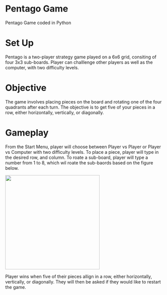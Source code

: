 # Pentago Game
Pentago Game coded in Python
# Set Up
Pentago is a two-player strategy game played on a 6x6 grid, consiting of four 3x3 sub-boards. Player can challlenge other players as well as the computer, with two difficulty levels. 
# Objective
The game involves placing pieces on the board and rotating one of the four quadrants after each turn. The objective is to get five of your pieces in a row, either horizontally, vertically, or diagonally.
# Gameplay
From the Start Menu, player will choose between Player vs Player or Player vs Computer with two difficulty levels.
To place a piece, player will type in the desired row, and column. To roate a sub-board, player will type a number from 1 to 8, which wil roate the sub-baords based on the figure below. 

<img src="https://github.com/yixiiin/Pentago/assets/166900301/3892f22d-c71f-4bf8-8888-c668bbe259d5" width="300" height="300"> 

Player wins when five of their pieces allign in a row, either horizontally, vertically, or diagonally. They will then be asked if they would like to restart the game. 
